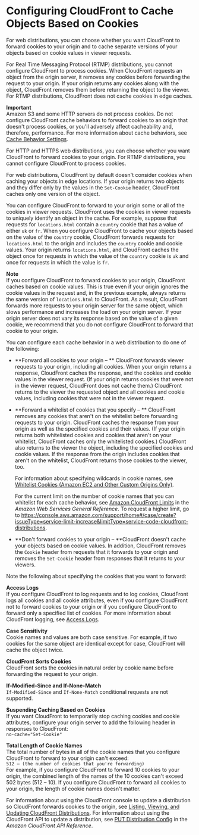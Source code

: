 # Configuring CloudFront to Cache Objects Based on Cookies<a name="Cookies"></a>

For web distributions, you can choose whether you want CloudFront to forward cookies to your origin and to cache separate versions of your objects based on cookie values in viewer requests\. 

For Real Time Messaging Protocol \(RTMP\) distributions, you cannot configure CloudFront to process cookies\. When CloudFront requests an object from the origin server, it removes any cookies before forwarding the request to your origin\. If your origin returns any cookies along with the object, CloudFront removes them before returning the object to the viewer\. For RTMP distributions, CloudFront does not cache cookies in edge caches\.

**Important**  
Amazon S3 and some HTTP servers do not process cookies\. Do not configure CloudFront cache behaviors to forward cookies to an origin that doesn't process cookies, or you'll adversely affect cacheability and, therefore, performance\. For more information about cache behaviors, see [Cache Behavior Settings](distribution-web-values-specify.md#DownloadDistValuesCacheBehavior)\.

For HTTP and HTTPS web distributions, you can choose whether you want CloudFront to forward cookies to your origin\. For RTMP distributions, you cannot configure CloudFront to process cookies\.

For web distributions, CloudFront by default doesn't consider cookies when caching your objects in edge locations\. If your origin returns two objects and they differ only by the values in the `Set-Cookie` header, CloudFront caches only one version of the object\. 

You can configure CloudFront to forward to your origin some or all of the cookies in viewer requests\. CloudFront uses the cookies in viewer requests to uniquely identify an object in the cache\. For example, suppose that requests for `locations.html` contain a `country` cookie that has a value of either `uk` or `fr`\. When you configure CloudFront to cache your objects based on the value of the `country` cookie, CloudFront forwards requests for `locations.html` to the origin and includes the `country` cookie and cookie values\. Your origin returns `locations.html`, and CloudFront caches the object once for requests in which the value of the `country` cookie is `uk` and once for requests in which the value is `fr`\.

**Note**  
If you configure CloudFront to forward cookies to your origin, CloudFront caches based on cookie values\. This is true even if your origin ignores the cookie values in the request and, in the previous example, always returns the same version of `locations.html` to CloudFront\. As a result, CloudFront forwards more requests to your origin server for the same object, which slows performance and increases the load on your origin server\. If your origin server does not vary its response based on the value of a given cookie, we recommend that you do not configure CloudFront to forward that cookie to your origin\.

You can configure each cache behavior in a web distribution to do one of the following:

+ **Forward all cookies to your origin – ** CloudFront forwards viewer requests to your origin, including all cookies\. When your origin returns a response, CloudFront caches the response, and the cookies and cookie values in the viewer request\. \(If your origin returns cookies that were not in the viewer request, CloudFront does not cache them\.\) CloudFront returns to the viewer the requested object and all cookies and cookie values, including cookies that were not in the viewer request\.

+ **Forward a whitelist of cookies that you specify – ** CloudFront removes any cookies that aren't on the whitelist before forwarding requests to your origin\. CloudFront caches the response from your origin as well as the specified cookies and their values\. \(If your origin returns both whitelisted cookies and cookies that aren't on your whitelist, CloudFront caches only the whitelisted cookies\.\) CloudFront also returns to the viewer the object, including the specified cookies and cookie values\. If the response from the origin includes cookies that aren't on the whitelist, CloudFront returns those cookies to the viewer, too\.

  For information about specifying wildcards in cookie names, see [Whitelist Cookies \(Amazon EC2 and Other Custom Origins Only\)](distribution-web-values-specify.md#DownloadDistValuesWhitelistCookies)\.

  For the current limit on the number of cookie names that you can whitelist for each cache behavior, see [Amazon CloudFront Limits](http://docs.aws.amazon.com/general/latest/gr/aws_service_limits.html#limits_cloudfront) in the *Amazon Web Services General Reference*\. To request a higher limit, go to [https://console\.aws\.amazon\.com/support/home\#/case/create?issueType=service\-limit\-increase&limitType=service\-code\-cloudfront\-distributions](https://console.aws.amazon.com/support/home#/case/create?issueType=service-limit-increase&limitType=service-code-cloudfront-distributions)\.

+ **Don't forward cookies to your origin – **CloudFront doesn't cache your objects based on cookie values\. In addition, CloudFront removes the `Cookie` header from requests that it forwards to your origin and removes the `Set-Cookie` header from responses that it returns to your viewers\.

Note the following about specifying the cookies that you want to forward:

**Access Logs**  
If you configure CloudFront to log requests and to log cookies, CloudFront logs all cookies and all cookie attributes, even if you configure CloudFront not to forward cookies to your origin or if you configure CloudFront to forward only a specified list of cookies\. For more information about CloudFront logging, see [Access Logs](AccessLogs.md)\.

**Case Sensitivity**  
Cookie names and values are both case sensitive\. For example, if two cookies for the same object are identical except for case, CloudFront will cache the object twice\.

**CloudFront Sorts Cookies**  
CloudFront sorts the cookies in natural order by cookie name before forwarding the request to your origin\.

**If\-Modified\-Since and If\-None\-Match**  
`If-Modified-Since` and `If-None-Match` conditional requests are not supported\.

**Suspending Caching Based on Cookies**  
If you want CloudFront to temporarily stop caching cookies and cookie attributes, configure your origin server to add the following header in responses to CloudFront:  
`no-cache="Set-Cookie"`

**Total Length of Cookie Names**  
The total number of bytes in all of the cookie names that you configure CloudFront to forward to your origin can't exceed:  
`512 – (the number of cookies that you're forwarding)`  
For example, if you configure CloudFront to forward 10 cookies to your origin, the combined length of the names of the 10 cookies can't exceed 502 bytes \(512 – 10\)\. If you configure CloudFront to forward all cookies to your origin, the length of cookie names doesn't matter\.

For information about using the CloudFront console to update a distribution so CloudFront forwards cookies to the origin, see [Listing, Viewing, and Updating CloudFront Distributions](HowToUpdateDistribution.md)\. For information about using the CloudFront API to update a distribution, see [PUT Distribution Config](http://docs.aws.amazon.com/cloudfront/latest/APIReference/PutConfig.html) in the *Amazon CloudFront API Reference*\.